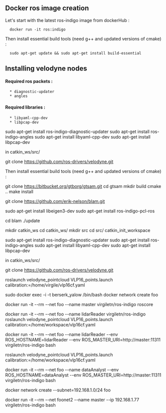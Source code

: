 ## Docker ros image creation

Let's start with the latest ros-indigo image from dockerHub :
```
  docker run -it ros:indigo
```
Then install essential build tools (need g++ and updated versions of cmake) :
```
  sudo apt-get update && sudo apt-get install build-essential
```
## Installing velodyne nodes
#### Required ros packets :
      * diagnostic-updater
      * angles
#### Required libraries :
      * libyaml-cpp-dev
      * libpcap-dev

sudo apt-get install ros-indigo-diagnostic-updater
sudo apt-get install ros-indigo-angles
sudo apt-get install libyaml-cpp-dev
sudo apt-get install libpcap-dev

in catkin_ws/src/

git clone https://github.com/ros-drivers/velodyne.git

Then install essential build tools (need g++ and updated versions of cmake) :

git clone https://bitbucket.org/gtborg/gtsam.git
cd gtsam
mkdir build
cmake ..
make install

git clone https://github.com/erik-nelson/blam.git

sudo apt-get install libeigen3-dev
sudo apt-get install ros-indigo-pcl-ros

cd blam
./update

mkdir catkin_ws
cd catkin_ws/
mkdir src
cd src/
catkin_init_workspace

sudo apt-get install ros-indigo-diagnostic-updater
sudo apt-get install ros-indigo-angles
sudo apt-get install libyaml-cpp-dev
sudo apt-get install libpcap-dev

in catkin_ws/src/

git clone https://github.com/ros-drivers/velodyne.git

roslaunch velodyne_pointcloud VLP16_points.launch calibration:=/home/virgile/vlp16cf.yaml

sudo docker exec -i -t berserk_yalow /bin/bash
docker network create foo

docker run -it --rm --net foo --name master virgiletn/ros-indigo roscore

docker run -it --rm --net foo --name lidarReader virgiletn/ros-indigo roslaunch velodyne_pointcloud VLP16_points.launch calibration:=/home/workspace/vlp16cf.yaml

docker run -it --rm --net foo --name lidarReader --env ROS_HOSTNAME=lidarReader --env ROS_MASTER_URI=http://master:11311 virgiletn/ros-indigo bash

roslaunch velodyne_pointcloud VLP16_points.launch calibration:=/home/workspace/vlp16cf.yaml

docker run -it --rm --net foo --name dataAnalyst --env ROS_HOSTNAME=dataAnalyst --env ROS_MASTER_URI=http://master:11311 virgiletn/ros-indigo bash

docker network create --subnet=192.168.1.0/24 foo

docker run -it --rm --net foonet2 --name master --ip 192.168.1.77 virgiletn/ros-indigo bash
